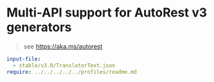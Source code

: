 # Multi-API support for AutoRest v3 generators

> see https://aka.ms/autorest

``` yaml $(enable-multi-api)
input-file:
  - stable/v3.0/TranslatorText.json
require: ../../../../../profiles/readme.md
```
